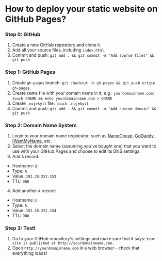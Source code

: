 # How to deploy your static website on GitHub Pages?

### Step 0: GitHub
1. Create a new GitHub repository and clone it.
2. Add all your source files, including `index.html`.
3. Commit and push: `git add . && git commit -m "Add source files" && git push`

### Step 1: GitHub Pages

1. Create `gh-pages` branch: `git checkout -b gh-pages && git push origin gh-pages`.
2. Create `CNAME` file with your domain name in it, e.g.: `yourdomainname.com`: `touch CNAME && echo yourdomainname.com > CNAME`
3. Create `.nojekyll` file: `touch .nojekyll`
4. Commit and push: `git add . && git commit -m "Add custom domain" && git push`

### Step 2: Domain Name System

1. Login to your domain name registrator, such as [NameCheap](https://www.namecheap.com), [GoDaddy](http://godaddy.com), [IWantMyName](http://iwantmyname.com), etc.
2. Select the domain name (assuming you've bought one) that you want to use with your GitHub Pages and choose to edit its DNS settings.
3. Add `A` record:
  + Hostname: `@`
  + Type: `A`
  + Value: `192.30.252.153`
  + TTL: `900`
4. Add another `A` record:
  + Hostname: `@`
  + Type: `A`
  + Value: `192.30.252.154`
  + TTL: `900`

### Step 3: Test!

1. Go to your GitHub repository's settings and make sure that it says: `Your site is published at http://yourdomainname.com.`
2. Open `http://yourdomainname.com` in a web browser - check that everything loads!



